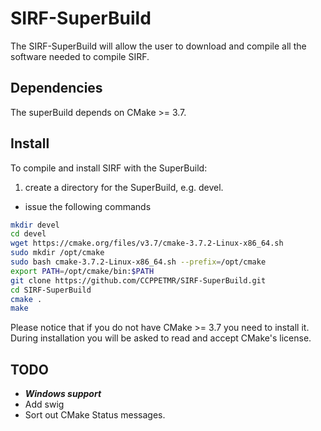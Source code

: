 # SIRF-SuperBuild

The SIRF-SuperBuild will allow the user to download and compile all the software
needed to compile SIRF.

## Dependencies

The superBuild depends on CMake >= 3.7.

## Install

To compile and install SIRF with the SuperBuild:

 1. create a directory for the SuperBuild, e.g. devel.
 * issue the following commands

```bash
mkdir devel
cd devel
wget https://cmake.org/files/v3.7/cmake-3.7.2-Linux-x86_64.sh
sudo mkdir /opt/cmake
sudo bash cmake-3.7.2-Linux-x86_64.sh --prefix=/opt/cmake
export PATH=/opt/cmake/bin:$PATH
git clone https://github.com/CCPPETMR/SIRF-SuperBuild.git
cd SIRF-SuperBuild
cmake .
make
```
Please notice that if you do not have CMake >= 3.7 you need to install it. During installation you will be asked to read and accept CMake's license.

## TODO

- ***Windows support***
- Add swig
- Sort out CMake Status messages.
